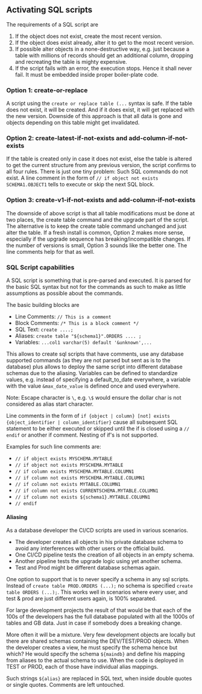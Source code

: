 ## Activating SQL scripts

The requirements of a SQL script are

1. If the object does not exist, create the most recent version.
1. If the object does exist already, alter it to get to the most recent version.
1. If possible alter objects in a none-destructive way, e.g. just because a table with millions of records should get an additional column, dropping and recreating the table is mighty expensive.
1. If the script fails with an error, the execution stops. Hence it shall never fail. It must be embedded inside proper boiler-plate code.


### Option 1: create-or-replace

A script using the `create or replace table (...` syntax is safe. If the table does not exist, it will be created. And if it does exist, it will get replaced with the new version. Downside of this approach is that all data is gone and objects depending on this table might get invalidated.

### Option 2: create-latest-if-not-exists and add-column-if-not-exists

If the table is created only in case it does not exist, else the table is altered to get the current structure from any previous version, the script confirms to all four rules.
There is just one tiny problem: Such SQL commands do not exist. A line comment in the form of `// if object not exists SCHEMA1.OBJECT1` tells to execute or skip the next SQL block.

### Option 3: create-v1-if-not-exists and add-column-if-not-exists

The downside of above script is that all table modifications must be done at two places, the create table command and the upgrade part of the script.
The alternative is to keep the create table command unchanged and just alter the table.
If a fresh install is common, Option 2 makes more sense, especially if the upgrade sequence has breaking/incompatible changes. If the number of versions is small, Option 3 sounds like the better one. The line comments help for that as well.




### SQL Script capabilities

A SQL script is something that is pre-parsed and executed. It is parsed for the basic SQL syntax but not for the commands as such to make as little assumptions as possible about the commands.

The basic building blocks are

- Line Comments: `// This is a comment`
- Block Comments: `/* This is a block comment */`
- SQL Text: `create ....;`
- Aliases: `create table "${schema1}".ORDERS .... ;`
- Variables: `...col1 varchar(5) default '&unknown',...`

This allows to create sql scripts that have comments, use any database supported commands (as they are not parsed but sent as is to the database) plus allows to deploy the same script into different database schemas due to the aliasing.
Variables can be defined to standardize values, e.g. instead of specifying a default_to_date everywhere, a variable with the value `&max_date_value` is defined once and used everywhere.

Note: Escape character is `\`, e.g. `\$` would ensure the dollar char is not considered as alias start character.

Line comments in the form of `if {object | column} [not] exists {object_identifier | column_identifier}` cause all subsequent SQL statement to be either executed or skipped until the if is closed using a `// endif` or another if comment.
Nesting of if's is not supported.

Examples for such line comments are:

- `// if object exists MYSCHEMA.MYTABLE`
- `// if object not exists MYSCHEMA.MYTABLE`
- `// if column exists MYSCHEMA.MYTABLE.COLUMN1`
- `// if column not exists MYSCHEMA.MYTABLE.COLUMN1`
- `// if column not exists MYTABLE.COLUMN1`
- `// if column not exists CURRENTSCHEMA.MYTABLE.COLUMN1`
- `// if column not exists ${schema1}.MYTABLE.COLUMN1`
- `// endif`



#### Aliasing

As a database developer the CI/CD scripts are used in various scenarios. 

- The developer creates all objects in his private database schema to avoid any interferences with other users or the official build.
- One CI/CD pipeline tests the creation of all objects in an empty schema.
- Another pipeline tests the upgrade logic using yet another schema.
- Test and Prod might be different database schemas again.

One option to support that is to never specify a schema in any sql scripts. Instead of `create table PROD.ORDERS (...);` no schema is specified `create table ORDERS (...);`.
This works well in scenarios where every user, and test & prod are just different users again, is 100% separated.

For large development projects the result of that would be that each of the 100s of the developers has the full database populated with all the 1000s of tables and GB data. Just in case if somebody does a breaking change.

More often it will be a mixture. Very few development objects are locally but there are shared schemas containing the DEV/TEST/PROD objects. When the developer creates a view, he must specify the schema hence but which? He would specify the schema `${maindb}` and define his mapping from aliases to the actual schema to use. When the code is deployed in TEST or PROD, each of those have individual alias mappings.

Such strings `${alias}` are replaced in SQL text, when inside double quotes or single quotes. Comments are left untouched.